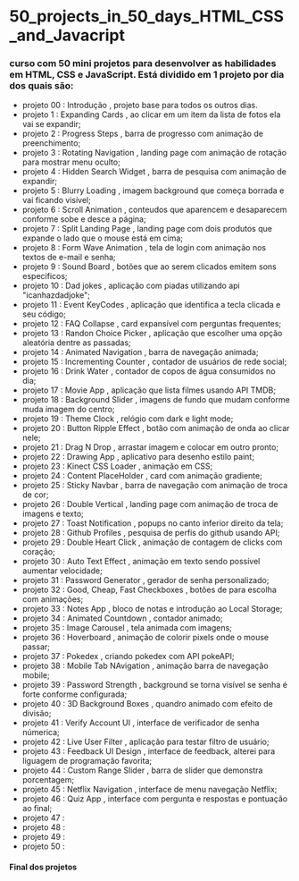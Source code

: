 # 50_projects_in_50_days_HTML_CSS_and_Javacript
### curso com 50 mini projetos para desenvolver as habilidades em HTML, CSS e JavaScript. Está dividido em 1 projeto por dia dos quais são:

- projeto 00 : Introdução , projeto base para todos os outros dias.
- projeto 1 : Expanding Cards , ao clicar em um item da lista de fotos ela vai se expandir;
- projeto 2 : Progress Steps , barra de progresso com animação de preenchimento;
- projeto 3 : Rotating Navigation , landing page com animação de rotação para mostrar menu oculto;
- projeto 4 : Hidden Search Widget , barra de pesquisa com animação de expandir;
- projeto 5 : Blurry Loading , imagem background que começa borrada e vai ficando visível;
- projeto 6 : Scroll Animation , conteudos que aparencem e desaparecem conforme sobe e desce a página;
- projeto 7 : Split Landing Page , landing page com dois produtos que expande o lado que o mouse está em cima;
- projeto 8 : Form Wave Animation , tela de login com animação nos textos de e-mail e senha;
- projeto 9 : Sound Board , botões que ao serem clicados emitem sons especificos;
- projeto 10 : Dad jokes , aplicação com piadas utilizando api "icanhazdadjoke";
- projeto 11 : Event KeyCodes , aplicação que identifica a tecla clicada e seu código;
- projeto 12 : FAQ  Collapse , card expansível com perguntas frequentes;
- projeto 13 : Randon Choice Picker , aplicação que escolher uma opção aleatória dentre as passadas;
- projeto 14 : Animated Navigation , barra de navegação animada;
- projeto 15 : Incrementing Counter ,  contador de usuários de rede social;
- projeto 16 : Drink Water , contador de copos de água consumidos no dia;
- projeto 17 : Movie App , aplicação que lista filmes usando API TMDB;
- projeto 18 : Background Slider , imagens de fundo que mudam conforme muda imagem do centro;
- projeto 19 : Theme Clock , relógio com dark e light mode;
- projeto 20 : Button Ripple Effect , botão com animação de onda ao clicar nele;
- projeto 21 : Drag N Drop , arrastar imagem e colocar em outro pronto;
- projeto 22 : Drawing App , aplicativo para desenho estilo paint;
- projeto 23 : Kinect CSS Loader , animação em CSS;
- projeto 24 : Content PlaceHolder ,  card com animação gradiente;
- projeto 25 : Sticky Navbar , barra de navegação com animação de troca de cor;
- projeto 26 : Double Vertical , landing page com animação de troca de imagens e texto;
- projeto 27 : Toast Notification , popups no canto inferior direito da tela;
- projeto 28 : Github Profiles , pesquisa de perfis do github usando API;
- projeto 29 : Double Heart Click , animação de contagem de clicks com coração;
- projeto 30 : Auto Text Effect , animação em texto sendo possível aumentar velocidade;
- projeto 31 : Password Generator , gerador de senha personalizado;
- projeto 32 : Good, Cheap, Fast Checkboxes , botôes de para escolha com animações;
- projeto 33 : Notes App , bloco de notas e introdução ao Local Storage;
- projeto 34 :  Animated Countdown , contador animado;
- projeto 35 : Image Carousel , tela animada com imagens;
- projeto 36 : Hoverboard , animação de colorir pixels onde o mouse passar;
- projeto 37 : Pokedex , criando pokedex com API pokeAPI;
- projeto 38 : Mobile Tab NAvigation , animação barra de navegação mobile;
- projeto 39 : Password Strength , background se torna visível se senha é forte conforme configurada;
- projeto 40 : 3D Background Boxes , quandro animado com efeito de divisão;
- projeto 41 : Verify Account UI , interface de verificador de senha númerica; 
- projeto 42 : Live User Filter , aplicação para testar filtro de usuário;
- projeto 43 : Feedback UI Design , interface de feedback, alterei para liguagem de programação favorita;
- projeto 44 : Custom Range Slider , barra de slider que demonstra porcentagem;
- projeto 45 : Netflix Navigation , interface de menu navegação Netflix;
- projeto 46 : Quiz App , interface com pergunta e respostas e pontuação ao final;
- projeto 47 :
- projeto 48 :
- projeto 49 :
- projeto 50 :

#### Final dos projetos
